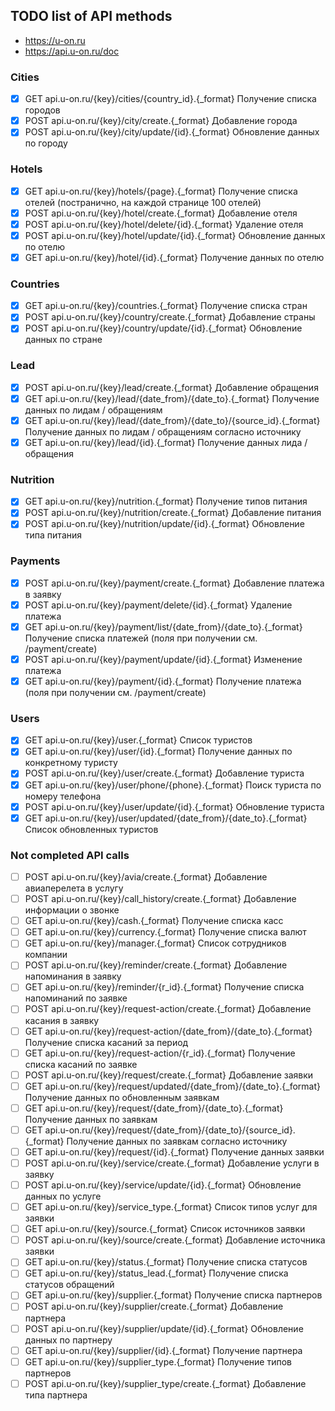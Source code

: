 ## TODO list of API methods

* https://u-on.ru
* https://api.u-on.ru/doc

### Cities

* [x] GET   api.u-on.ru/{key}/cities/{country_id}.{_format} Получение списка городов
* [x] POST  api.u-on.ru/{key}/city/create.{_format} Добавление города
* [x] POST  api.u-on.ru/{key}/city/update/{id}.{_format} Обновление данных по городу

### Hotels

* [x] GET   api.u-on.ru/{key}/hotels/{page}.{_format} Получение списка отелей (постранично, на каждой странице 100 отелей)
* [x] POST  api.u-on.ru/{key}/hotel/create.{_format} Добавление отеля
* [x] POST  api.u-on.ru/{key}/hotel/delete/{id}.{_format} Удаление отеля
* [x] POST  api.u-on.ru/{key}/hotel/update/{id}.{_format} Обновление данных по отелю
* [x] GET   api.u-on.ru/{key}/hotel/{id}.{_format} Получение данных по отелю

### Countries

* [x] GET   api.u-on.ru/{key}/countries.{_format} Получение списка стран
* [x] POST  api.u-on.ru/{key}/country/create.{_format} Добавление страны
* [x] POST  api.u-on.ru/{key}/country/update/{id}.{_format} Обновление данных по стране

### Lead

* [x] POST  api.u-on.ru/{key}/lead/create.{_format} Добавление обращения
* [x] GET   api.u-on.ru/{key}/lead/{date_from}/{date_to}.{_format} Получение данных по лидам / обращениям
* [x] GET   api.u-on.ru/{key}/lead/{date_from}/{date_to}/{source_id}.{_format} Получение данных по лидам / обращениям согласно источнику
* [x] GET   api.u-on.ru/{key}/lead/{id}.{_format} Получение данных лида / обращения

### Nutrition

* [x] GET   api.u-on.ru/{key}/nutrition.{_format} Получение типов питания
* [x] POST  api.u-on.ru/{key}/nutrition/create.{_format} Добавление питания
* [x] POST  api.u-on.ru/{key}/nutrition/update/{id}.{_format} Обновление типа питания

### Payments

* [x] POST  api.u-on.ru/{key}/payment/create.{_format} Добавление платежа в заявку
* [x] POST  api.u-on.ru/{key}/payment/delete/{id}.{_format} Удаление платежа
* [x] GET   api.u-on.ru/{key}/payment/list/{date_from}/{date_to}.{_format} Получение списка платежей (поля при получении см. /payment/create)
* [x] POST  api.u-on.ru/{key}/payment/update/{id}.{_format} Изменение платежа
* [x] GET   api.u-on.ru/{key}/payment/{id}.{_format} Получение платежа (поля при получении см. /payment/create)

### Users

* [x] GET   api.u-on.ru/{key}/user.{_format} Список туристов
* [x] GET   api.u-on.ru/{key}/user/{id}.{_format} Получение данных по конкретному туристу
* [x] POST  api.u-on.ru/{key}/user/create.{_format} Добавление туриста
* [x] GET   api.u-on.ru/{key}/user/phone/{phone}.{_format} Поиск туриста по номеру телефона
* [x] POST  api.u-on.ru/{key}/user/update/{id}.{_format} Обновление туриста
* [x] GET   api.u-on.ru/{key}/user/updated/{date_from}/{date_to}.{_format} Список обновленных туристов

### Not completed API calls

* [ ] POST  api.u-on.ru/{key}/avia/create.{_format} Добавление авиаперелета в услугу
* [ ] POST  api.u-on.ru/{key}/call_history/create.{_format} Добавление информации о звонке
* [ ] GET   api.u-on.ru/{key}/cash.{_format} Получение списка касс
* [ ] GET   api.u-on.ru/{key}/currency.{_format} Получение списка валют
* [ ] GET   api.u-on.ru/{key}/manager.{_format} Список сотрудников компании
* [ ] POST  api.u-on.ru/{key}/reminder/create.{_format} Добавление напоминания в заявку
* [ ] GET   api.u-on.ru/{key}/reminder/{r_id}.{_format} Получение списка напоминаний по заявке
* [ ] POST  api.u-on.ru/{key}/request-action/create.{_format} Добавление касания в заявку
* [ ] GET   api.u-on.ru/{key}/request-action/{date_from}/{date_to}.{_format} Получение списка касаний за период
* [ ] GET   api.u-on.ru/{key}/request-action/{r_id}.{_format} Получение списка касаний по заявке
* [ ] POST  api.u-on.ru/{key}/request/create.{_format} Добавление заявки
* [ ] GET   api.u-on.ru/{key}/request/updated/{date_from}/{date_to}.{_format} Получение данных по обновленным заявкам
* [ ] GET   api.u-on.ru/{key}/request/{date_from}/{date_to}.{_format} Получение данных по заявкам
* [ ] GET   api.u-on.ru/{key}/request/{date_from}/{date_to}/{source_id}.{_format} Получение данных по заявкам согласно источнику
* [ ] GET   api.u-on.ru/{key}/request/{id}.{_format} Получение данных заявки
* [ ] POST  api.u-on.ru/{key}/service/create.{_format} Добавление услуги в заявку
* [ ] POST  api.u-on.ru/{key}/service/update/{id}.{_format} Обновление данных по услуге
* [ ] GET   api.u-on.ru/{key}/service_type.{_format} Список типов услуг для заявки
* [ ] GET   api.u-on.ru/{key}/source.{_format} Список источников заявки
* [ ] POST  api.u-on.ru/{key}/source/create.{_format} Добавление источника заявки
* [ ] GET   api.u-on.ru/{key}/status.{_format} Получение списка статусов
* [ ] GET   api.u-on.ru/{key}/status_lead.{_format} Получение списка статусов обращений
* [ ] GET   api.u-on.ru/{key}/supplier.{_format} Получение списка партнеров
* [ ] POST  api.u-on.ru/{key}/supplier/create.{_format} Добавление партнера
* [ ] POST  api.u-on.ru/{key}/supplier/update/{id}.{_format} Обновление данных по партнеру
* [ ] GET   api.u-on.ru/{key}/supplier/{id}.{_format} Получение партнера
* [ ] GET   api.u-on.ru/{key}/supplier_type.{_format} Получение типов партнеров
* [ ] POST  api.u-on.ru/{key}/supplier_type/create.{_format} Добавление типа партнера
